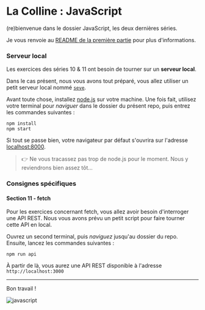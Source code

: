 # La Colline : JavaScript

(re)bienvenue dans le dossier JavaScript, les deux dernières séries.

Je vous renvoie au [README de la première partie](../../01-the-field/javascript/README.md) pour plus d'informations.

### Serveur local

Les exercices des séries 10 & 11 ont besoin de tourner sur un **serveur local**.

Dans le cas présent, nous vous avons tout préparé, vous allez utiliser un petit serveur local nommé [`seve`](https://github.com/leny/seve).

Avant toute chose, installez [node.js](https://nodejs.org/en) sur votre machine.
Une fois fait, utilisez votre terminal pour *naviguer* dans le dossier du présent repo, puis entrez les commandes suivantes :

	npm install
	npm start

Si tout se passe bien, votre navigateur par défaut s'ouvrira sur l'adresse [localhost:8000](https://localhost:8000).

> 👉 Ne vous tracassez pas trop de node.js pour le moment. Nous y reviendrons bien assez tôt...

### Consignes spécifiques

#### Section 11 - fetch

Pour les exercices concernant fetch, vous allez avoir besoin d'interroger une API REST.
Nous vous avons prévu un petit script pour faire tourner cette API en local.

Ouvrez un second terminal, puis _naviguez_ jusqu'au dossier du repo. Ensuite, lancez les commandes suivantes :

    npm run api

À partir de là, vous aurez une API REST disponible à l'adresse `http://localhost:3000`

* * *

Bon travail !

![javascript](https://gph.is/2x5BPbK)
